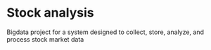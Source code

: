 # Stock analysis
Bigdata project for a system designed to collect, store, analyze, and process stock market data
